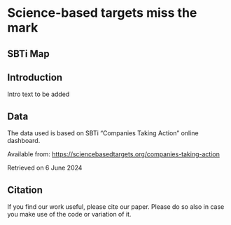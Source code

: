 # Science-based targets miss the mark

## SBTi Map

## Introduction
Intro text to be added

## Data
The data used is based on SBTi “Companies Taking Action” online  dashboard. 

Available from: https://sciencebasedtargets.org/companies-taking-action 

Retrieved on 6 June 2024

## Citation
If you find our work useful, please cite our paper. Please do so also in case you make use of the code or variation of it. 
